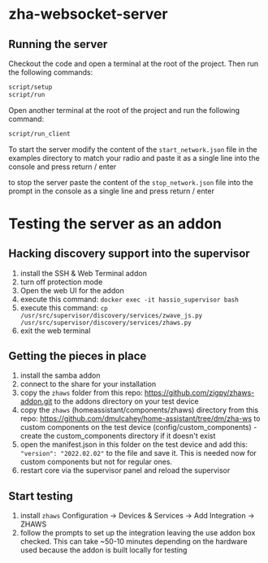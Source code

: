 # zha-websocket-server

## Running the server

Checkout the code and open a terminal at the root of the project. Then run the following commands:

```bash
script/setup
script/run
```

Open another terminal at the root of the project and run the following command:

```bash
script/run_client
```

To start the server modify the content of the `start_network.json` file in the examples directory to match your radio and paste it as a single line into the console and press return / enter

to stop the server paste the content of the `stop_network.json` file into the prompt in the console as a single line and press return / enter

# Testing the server as an addon

## Hacking discovery support into the supervisor

1. install the SSH & Web Terminal addon
2. turn off protection mode
3. Open the web UI for the addon
4. execute this command: `docker exec -it hassio_supervisor bash`
5. execute this command: `cp /usr/src/supervisor/discovery/services/zwave_js.py /usr/src/supervisor/discovery/services/zhaws.py`
6. exit the web terminal

## Getting the pieces in place

1. install the samba addon
2. connect to the share for your installation
3. copy the `zhaws` folder from this repo: <https://github.com/zigpy/zhaws-addon.git> to the addons directory on your test device
4. copy the `zhaws` (homeassistant/components/zhaws) directory from this repo: <https://github.com/dmulcahey/home-assistant/tree/dm/zha-ws> to custom components on the test device (config/custom_components) - create the custom_components directory if it doesn't exist
5. open the manifest.json in this folder on the test device and add this: `"version": "2022.02.02"` to the file and save it. This is needed now for custom components but not for regular ones.
6. restart core via the supervisor panel and reload the supervisor

## Start testing

1. install `zhaws` Configuration -> Devices & Services -> Add Integration -> ZHAWS
2. follow the prompts to set up the integration leaving the use addon box checked. This can take ~50-10 minutes depending on the hardware used because the addon is built locally for testing
